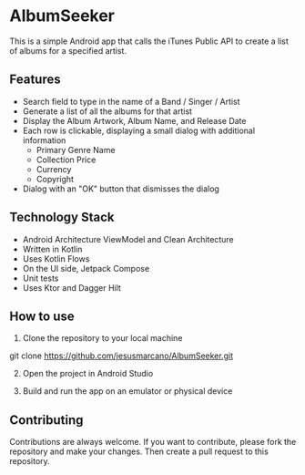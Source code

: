 # AlbumSeeker

This is a simple Android app that calls the iTunes Public API to create a list of albums for a specified artist.

## Features

- Search field to type in the name of a Band / Singer / Artist
- Generate a list of all the albums for that artist
- Display the Album Artwork, Album Name, and Release Date
- Each row is clickable, displaying a small dialog with additional information
    - Primary Genre Name
    - Collection Price
    - Currency
    - Copyright
- Dialog with an "OK" button that dismisses the dialog

## Technology Stack

- Android Architecture ViewModel and Clean Architecture
- Written in Kotlin
- Uses Kotlin Flows
- On the UI side, Jetpack Compose
- Unit tests
- Uses Ktor and Dagger Hilt

## How to use

1. Clone the repository to your local machine

git clone https://github.com/jesusmarcano/AlbumSeeker.git


2. Open the project in Android Studio

3. Build and run the app on an emulator or physical device

## Contributing

Contributions are always welcome. If you want to contribute, please fork the repository and make your changes. Then create a pull request to this repository.
